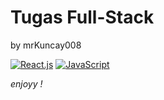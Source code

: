 # Tugas Full-Stack
by mrKuncay008

[![React.js](https://img.shields.io/badge/React.js-%2320232a.svg?style=for-the-badge&logo=react&logoColor=%2361DAFB)](https://reactjs.org/)
[![JavaScript](https://img.shields.io/badge/JavaScript-%2320232a.svg?style=for-the-badge&logo=javascript&logoColor=%2361DAFB)](https://developer.mozilla.org/en-US/docs/Web/JavaScript)

_enjoyy !_
